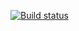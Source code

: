 [![Build status](https://ci.appveyor.com/api/projects/status/q0vh6k1k63q93umh?svg=true)](https://ci.appveyor.com/project/NetilogyIvan/work2-1task1)